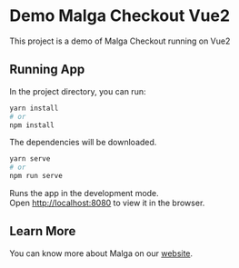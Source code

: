 # Demo Malga Checkout Vue2

This project is a demo of Malga Checkout running on Vue2

## Running App

In the project directory, you can run:

```bash
yarn install
# or
npm install
```

The dependencies will be downloaded.

```bash
yarn serve
# or
npm run serve
```

Runs the app in the development mode.\
Open [http://localhost:8080](http://localhost:8080) to view it in the browser.

## Learn More

You can know more about Malga on our [website](https://www.malga.io/).
